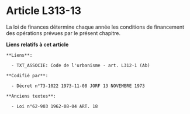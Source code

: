 # Article L313-13

La loi de finances détermine chaque année les conditions de financement des opérations prévues par le présent chapitre.

**Liens relatifs à cet article**

	**Liens**:

	  - TXT_ASSOCIE: Code de l'urbanisme - art. L312-1 (Ab)

	**Codifié par**:

	  - Décret n°73-1022 1973-11-08 JORF 13 NOVEMBRE 1973

	**Anciens textes**:

	  - Loi n°62-903 1962-08-04 ART. 18
